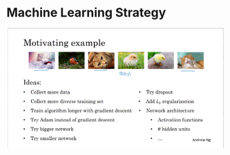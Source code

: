 # Machine Learning Strategy

![Strategy Motivation](https://github.com/susantamoh84/DeepLearning/blob/master/Course3/strategy_motivation.GIF)
